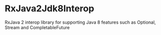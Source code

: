 # RxJava2Jdk8Interop
RxJava 2 interop library for supporting Java 8 features such as Optional, Stream and CompletableFuture
